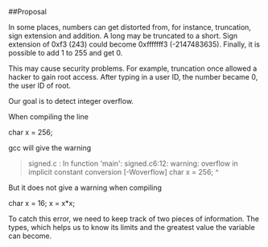 ##Proposal

In some places, numbers can get distorted from, for instance, truncation, sign extension and addition. A long may be truncated to a short. Sign extension of 0xf3 (243) could become 0xfffffff3 (-2147483635). Finally, it is possible to add 1 to 255 and get 0.

This may cause security problems. For example, truncation once allowed a hacker to gain root access. After typing in a user ID, the number became 0, the user ID of root. 

Our goal is to detect integer overflow.


When compiling the line 

char x = 256;

gcc will give the warning

> signed.c : In function 'main':
signed.c6:12: warning: overflow in implicit constant conversion [-Woverflow]
char x = 256;
         ^



But it does not give a warning when compiling

char x = 16;
x = x*x;

To catch this error, we need to keep track of two pieces of information. The types, which helps us to know its limits and the greatest value the variable can become.

